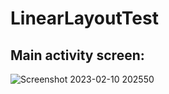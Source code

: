 # LinearLayoutTest
## Main activity screen:
![Screenshot 2023-02-10 202550](https://user-images.githubusercontent.com/66893806/218103209-4480d011-a67f-424f-afa7-6fa9805df2c0.png)
